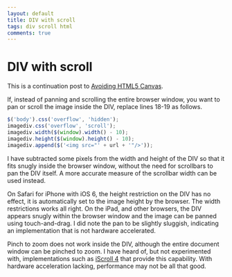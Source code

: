```yaml
---
layout: default
title: DIV with scroll
tags: div scroll html
comments: true
---
```

# DIV with scroll

This is a continuation post to [Avoiding HTML5 Canvas](_posts/2012/2012-08-06-avoiding-html5-canvas.md).

If, instead of panning and scrolling the entire browser window, you want to pan or scroll the image inside the DIV, replace lines 18-19 as follows.

```javascript
$('body').css('overflow', 'hidden');
imagediv.css('overflow', 'scroll');
imagediv.width($(window).width() - 10);
imagediv.height($(window).height() - 10);
imagediv.append($('<img src="' + url + '"/>'));
```

I have subtracted some pixels from the width and height of the DIV so that it fits snugly inside the browser window, without the need for scrollbars to pan the DIV itself. A more accurate measure of the scrollbar width can be used instead.

On Safari for iPhone with iOS 6, the height restriction on the DIV has no effect, it is automatically set to the image height by the browser. The width restrictions works all right. On the iPad, and other browsers, the DIV appears snugly within the browser window and the image can be panned using touch-and-drag. I did note the pan to be slightly sluggish, indicating an implementation that is not hardware accelerated.

Pinch to zoom does not work inside the DIV, although the entire document window can be pinched to zoom. I have heard of, but not experimented with, implementations such as [iScroll 4](http://cubiq.org/iscroll-4) that provide this capability. With hardware acceleration lacking, performance may not be all that good.
